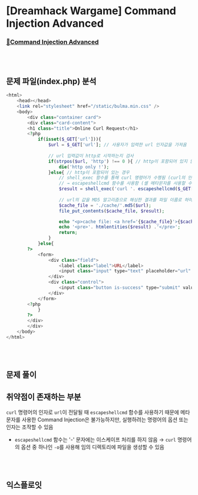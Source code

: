 # [Dreamhack Wargame] Command Injection Advanced
### [🚩Command Injection Advanced](https://dreamhack.io/wargame/challenges/413/)

<br/><br/>

## 문제 파일(index.php) 분석
```php
<html>
    <head></head>
    <link rel="stylesheet" href="/static/bulma.min.css" />
    <body>
        <div class="container card">
        <div class="card-content">
        <h1 class="title">Online Curl Request</h1>
        <?php
            if(isset($_GET['url'])){
                $url = $_GET['url']; // 사용자가 입력한 url 인자값을 가져옴
            
                // url 입력값이 http로 시작하는지 검사
                if(strpos($url, 'http') !== 0 ){ // http이 포함되어 있지 않은 경우
                    die('http only !');
                }else{ // http이 포함되어 있는 경우
                    // shell_exec 함수를 통해 curl 명령어가 수행됨 (curl의 인자로 url이 전달됨)
                    // → escapeshellcmd 함수를 사용함 (셸 메타문자를 사용할 수 없지만, 명령어의 옵션 또는 인자는 조작할 수 있음)
                    $result = shell_exec('curl '. escapeshellcmd($_GET['url']));
                
                    // url의 값을 MD5 알고리즘으로 해싱한 결과를 파일 이름로 하여 curl 명령어의 실행 결과를 cache 디렉터리에 저장함
                    $cache_file = './cache/'.md5($url);
                    file_put_contents($cache_file, $result);

                    echo "<p>cache file: <a href='{$cache_file}'>{$cache_file}</a></p>";
                    echo '<pre>'. htmlentities($result) .'</pre>';
                    return;
                }
            }else{
        ?>
            <form>
                <div class="field">
                    <label class="label">URL</label>
                    <input class="input" type="text" placeholder="url" name="url" required>
                </div>
                <div class="control">
                    <input class="button is-success" type="submit" value="submit">
                </div>
            </form>
        <?php
            }
        ?>
        </div>
        </div>
    </body>
</html>
```

<br/><br/>

## 문제 풀이
## 취약점이 존재하는 부분
```curl``` 명령어의 인자로 ```url```이 전달될 때 ```escapeshellcmd``` 함수를 사용하기 때문에 메타 문자를 사용한 Command Injection은 불가능하지만, 실행하려는 명령어의 옵션 또는 인자는 조작할 수 있음
* ```escapeshellcmd``` 함수는 '-' 문자에는 이스케이프 처리를 하지 않음 → ```curl``` 명령어의 옵션 중 하나인 ```-o```를 사용해 임의 디렉토리에 파일을 생성할 수 있음

<br/><br/>

## 익스플로잇
